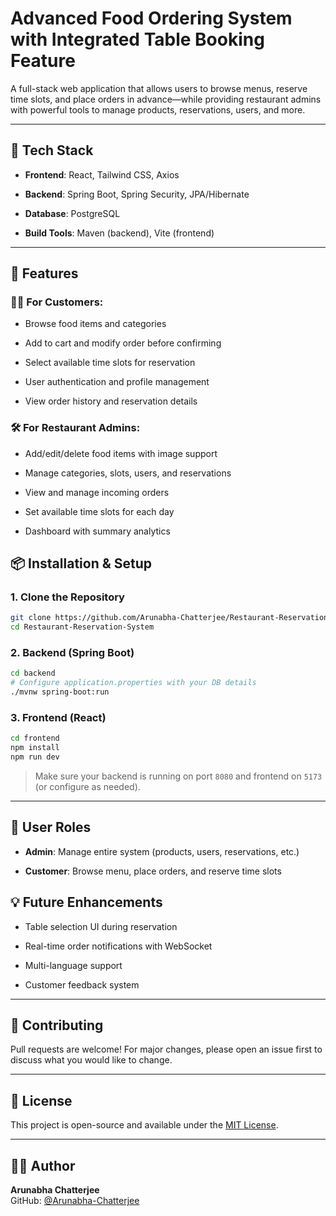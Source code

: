 
# Advanced Food Ordering System with Integrated Table Booking Feature

A full-stack web application that allows users to browse menus, reserve time slots, and place orders in advance—while providing restaurant admins with powerful tools to manage products, reservations, users, and more.

----------

## 🚀 Tech Stack

-   **Frontend**: React, Tailwind CSS, Axios
    
-   **Backend**: Spring Boot, Spring Security, JPA/Hibernate
    
-   **Database**: PostgreSQL
    
-   **Build Tools**: Maven (backend), Vite (frontend)
    
    

----------

## 🌟 Features

### 🧑‍🍳 For Customers:

-   Browse food items and categories
    
-   Add to cart and modify order before confirming
    
-   Select available time slots for reservation
    
-   User authentication and profile management
    
-   View order history and reservation details
    

### 🛠️ For Restaurant Admins:

-   Add/edit/delete food items with image support
    
-   Manage categories, slots, users, and reservations
    
-   View and manage incoming orders
    
-   Set available time slots for each day
    
-   Dashboard with summary analytics
    

## 📦 Installation & Setup

### 1. Clone the Repository

```bash
git clone https://github.com/Arunabha-Chatterjee/Restaurant-Reservation-System.git
cd Restaurant-Reservation-System

```

### 2. Backend (Spring Boot)

```bash
cd backend
# Configure application.properties with your DB details
./mvnw spring-boot:run

```

### 3. Frontend (React)

```bash
cd frontend
npm install
npm run dev

```

> Make sure your backend is running on port `8080` and frontend on `5173` (or configure as needed).

----------

## 🔐 User Roles

-   **Admin**: Manage entire system (products, users, reservations, etc.)
    
-   **Customer**: Browse menu, place orders, and reserve time slots
    


## 💡 Future Enhancements


    
-   Table selection UI during reservation
    
-   Real-time order notifications with WebSocket
    
-   Multi-language support
    
-   Customer feedback system
    

----------

## 🤝 Contributing

Pull requests are welcome! For major changes, please open an issue first to discuss what you would like to change.

----------

## 📄 License

This project is open-source and available under the [MIT License](https://mit-license.org/).

----------

## 👨‍💻 Author

**Arunabha Chatterjee**  
GitHub: [@Arunabha-Chatterjee](https://github.com/Arunabha-Chatterjee)
